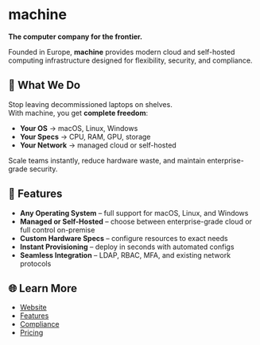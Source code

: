 # machine

**The computer company for the frontier.**

Founded in Europe, **machine** provides modern cloud and self-hosted computing infrastructure designed for flexibility, security, and compliance.


## 🚀 What We Do
Stop leaving decommissioned laptops on shelves.  
With machine, you get **complete freedom**:

- **Your OS** → macOS, Linux, Windows  
- **Your Specs** → CPU, RAM, GPU, storage  
- **Your Network** → managed cloud or self-hosted  

Scale teams instantly, reduce hardware waste, and maintain enterprise-grade security.


## 🔑 Features
- **Any Operating System** – full support for macOS, Linux, and Windows  
- **Managed or Self-Hosted** – choose between enterprise-grade cloud or full control on-premise  
- **Custom Hardware Specs** – configure resources to exact needs  
- **Instant Provisioning** – deploy in seconds with automated configs  
- **Seamless Integration** – LDAP, RBAC, MFA, and existing network protocols  


## 🌐 Learn More
- [Website](https://machine.bxrne.com)  
- [Features](https://machine.bxrne.com#features)  
- [Compliance](https://machine.bxrne.com#compliance)  
- [Pricing](https://machine.bxrne.com#pricing)  


